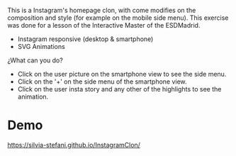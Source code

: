 This is a Instagram's homepage clon, with come modifies on the composition and style (for example on the mobile side menu).
This exercise was done for a lesson of the Interactive Master of the ESDMadrid.

* Instagram responsive (desktop & smartphone)
* SVG Animations

¿What can you do?
- Click on the user picture on the smartphone view to see the side menu.
- Click on the '+' on the side menu of the smartphone view.
- Click on the user insta story and any other of the highlights to see the animation.

<h1>Demo</h1>

https://silvia-stefani.github.io/InstagramClon/

